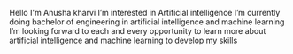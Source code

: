 Hello I'm Anusha kharvi 
I’m interested in Artificial intelligence 
I’m currently doing bachelor of engineering in artificial intelligence and machine learning 
I’m looking forward to each and every opportunity to learn more about artificial intelligence and machine learning to develop my skills 




